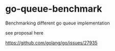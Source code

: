 # go-queue-benchmark
Benchmarking different go queue implementation

see proposal here

https://github.com/golang/go/issues/27935